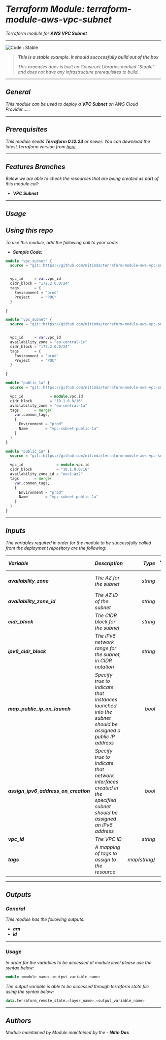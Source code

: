 # _Terraform Module: terraform-module-aws-vpc-subnet_
_Terraform module for **_AWS VPC Subnet_**_


<!--BEGIN STABILITY BANNER-->
---

![_Code : Stable_](https://img.shields.io/badge/Code-Stable-brightgreen?style=for-the-badge&logo=github)

> **_This is a stable example. It should successfully build out of the box_**
>
> _This examples does is built on Construct Libraries marked "Stable" and does not have any infrastructure prerequisites to build._

---
<!--END STABILITY BANNER-->

## _General_

_This module can be used to deploy a_ **_VPC Subnet_** _on AWS Cloud Provider......_


---

## _Prerequisites_

_This module needs **_Terraform 0.12.23_** or newer._
_You can download the latest Terraform version from_ [_here_](https://www.terraform.io/downloads.html).



---

## _Features Branches_

_Below we are able to check the resources that are being created as part of this module call:_

- **_VPC Subnet_**


---

## _Usage_

## _Using this repo_

_To use this module, add the following call to your code:_

- **_Sample Code:_**

```tf
module "vpc_subnet" {
  source = "git::https://github.com/nitinda/terraform-module-aws-vpc-subnet.git?ref=master"


  vpc_id     = var.vpc_id
  cidr_block = "172.2.0.0/24"
  tags       = {
    Environment = "prod"
    Project     = "POC"
  }

}
```

```tf
module "vpc_subnet" {
  source = "git::https://github.com/nitinda/terraform-module-aws-vpc-subnet.git?ref=master"


  vpc_id     = var.vpc_id
  availability_zone = "eu-central-1c"
  cidr_block = "172.2.0.0/24"
  tags       = {
    Environment = "prod"
    Project     = "POC"
  }

}
```

```tf
module "public_1a" {
  source = "git::https://github.com/nitinda/terraform-module-aws-vpc-subnet.git?ref=master"

  vpc_id            = module.vpc.id
  cidr_block        = "10.1.0.0/16"
  availability_zone = "eu-central-1a"
  tags       = merge(
    var.common_tags,
    {
      Environment = "prod"
      Name        = "vpc-subnet-public-1a"
    }
  )
}
```

```tf
module "public_1a" {
  source = "git::https://github.com/nitinda/terraform-module-aws-vpc-subnet.git?ref=master"

  vpc_id               = module.vpc.id
  cidr_block           = "10.1.0.0/16"
  availability_zone_id = "euc1-az2"
  tags       = merge(
    var.common_tags,
    {
      Environment = "prod"
      Name        = "vpc-subnet-public-1a"
    }
  )
}
```

---

## _Inputs_

_The variables required in order for the module to be successfully called from the deployment repository are the following:_

|**_Variable_** | **_Description_** | **_Type_** | **_Argument Status_** |
|:----|:----|-----:|:---:|
| **_availability\_zone_** | _The AZ for the subnet_ | _string_ | **_Optional <br/> (Default - null)_** |
| **_availability\_zone\_id_** | _The AZ ID of the subnet_ | _string_ | **_Optional <br/> (Default - null)_** |
| **_cidr\_block_** | _The CIDR block for the subnet_ | _string_ | **_Required_** |
| **_ipv6\_cidr\_block_** | _The IPv6 network range for <br/> the subnet, in CIDR notation_ | _string_ | **_Optional <br/> (Default - null)_** |
| **_map\_public\_ip\_on\_launch_** | _Specify true to indicate that <br/> instances launched into the subnet <br/> should be assigned a public IP address_ | _bool_ | **_Optional <br/> (Default - false)_** |
| **_assign\_ipv6\_address\_on\_creation_** | _Specify true to indicate that network interfaces <br/> created in the specified subnet should be <br/> assigned an IPv6 address_ | _bool_ | **_Optional <br/> (Default - false)_** |
| **_vpc\_id_** | _The VPC ID_ | _string_ | **_Required_** |
| **_tags_** | _A mapping of tags to assign to the resource_ | _map(string)_ | **_Required_** |



---


## _Outputs_

### _General_

_This module has the following outputs:_

* **_arn_**
* **_id_**


---

### _Usage_

_In order for the variables to be accessed at module level please use the syntax below:_

```tf
module.<module_name>.<output_variable_name>
```


_The output variable is able to be accessed through terraform state file using the syntax below:_

```tf
data.terraform_remote_state.<layer_name>.<output_variable_name>
```

---



## _Authors_

_Module maintained by Module maintained by the -_ **_Nitin Das_**
